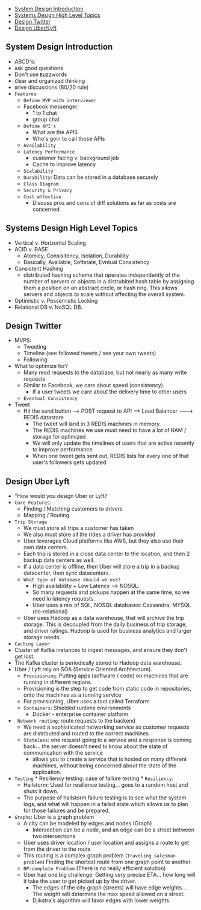 * [System Design Introduction](#system-design-introduction)
* [Systems Design High Level Topics](#systems-design-high-level-topics)
* [Design Twitter](#design-twitter)
* [Design Uber/Lyft](#design-uber-lyft)

## System Design Introduction
  * ABCD's: 
  * `A`sk good questions
  * Don't use `B`uzzwords
  * `C`lear and organized thinking
  * `D`rive discussions (80/20 rule)
  * `Features`:
    * `Define MVP with interviewer`
    * Facebook messenger:
      * 1 to 1 chat
      * group chat
    * `Define API's`
      * What are the APIS
      * Who's goin to call those APIs
    * `Availability`
    * `Latency Performance`
      * customer facing v. background job
      * Cache to improve latency
    * `Scalability`
    * `Durability`: Data can be stored in a database securely
    * `Class Diagram`
    * `Security & Privacy`
    * `Cost effective`
      * Discuss pros and cons of diff solutions as far as costs are concerned

## Systems Design High Level Topics
  * Vertical v. Horizontal Scaling
  * ACID v. BASE
    * Atomicy, Consisitency, Isolation, Durability
    * Basically, Available, Softstate, Evntual Consistency
  * Consistent Hashing
    * distributed hashing scheme that operates independently of the number of servers or objects in a distrubited hash table by assigning them a position on an abstract circle, or hash ring. This allows servers and objects to scale without affecting the overall system.
  * Optimistic v. Pessemistic Locking
  * Relational DB v. NoSQL DB.

## Design Twitter
  * MVPS:
    * Tweeting
    * Timeline (see followed tweets / see your own tweets)
    * Following
  * What to optimize for?
    * Many read requests to the database, but not nearly as many write requests
    * Similar to Facebook, we care about speed (consistency)
      * If a user tweets we care about the delivery time to other users
    * `Eventual Consistency`
  * Tweet
    * Hit the send button --> POST request to API --> Load Balancer ---> REDIS datastore 
      * The tweet will land in 3 REDIS machines in memory.
      * The REDIS machines we use must need to have a lot of RAM / storage for optimized
      * We will only update the timelines of users that are active recently to improve performance
      * When one tweet gets sent out, REDIS lists for every one of that user's followers gets updated

## Design Uber Lyft
  * "How would you design Uber or Lyft?
  * `Core Features`:
    * Finding / Matching customers to drivers
    * Mapping / Routing
  * `Trip Storage`
    * We must store all trips a customer has taken
    * We also must store all the rides a driver has provided
    * Uber leverages Cloud platforms like AWS, but they also use their own data centers.
    * Each trip is stored in a close data center to the location, and then 2 backup data centers as well.
    * If a data center is offline, then Uber will store a trip in a backup datacenter, then sync datacenters.
    * `What type of database should we use?`
      * High availability + Low Latency --> NOSQL.
      * So many requests and pickups happen at the same time, so we need lo latency requests.
      * Uber uses a mix of SQL, NOSQL databases: Cassandra, MYSQL (no-relational)
    * Uber uses Hadoop as a data warehouse, that will archive the trip storage. This is decoupled from the daily business of trip storage, and driver ratings. Hadoop is used for business analytics and larger storage needs.
  * `Caching Layer`
  * Cluster of Kafka instances to ingest messages, and ensure they don't get lost.
  * The Kafka cluster is periodically stored to Hadoop data warehouse.
  * Uber / Lyft rely on SOA (Service Oriented Architecture).
    * `Provisioning`: Putting apps (software / code) on machines that are running in different regions. 
    * Provisioning is the step to get code from static code in repositories, onto the machines as a running service
    * For provisioning, Uber uses a tool called Terraform
    * `Containers`: Shielded runtime environments
      * Docker - enterprise container platform
  * ` Network routing`: route requests to the backend
    * We need a sophisticated networking service so customer requests are distributed and routed to the correct machines.
    * `Stateless`: one request going to a service and a response is coming back... the server doesn't need to know about the state of communication with the service
      * allows you to create a service that is hosted on many different machines, without being concerned about the state of the application.
  *  `Testing`
    * Resiliency testing: case of failure testing
    * `Resiliency`: 
      * Hailstorm: Used for resilience testing... goes to a random host and shuts it down.
      * The purpose of hailstorm failure testing is to see what the system logs, and what will happen in a failed state which allows us to plan for those failures and be prepared.
  * `Graphs`: Uber is a graph problem
    * A city can be modeled by edges and nodes (Graph)
      * Intersection can be a node, and an edge can be a street between two intersections
    * Uber uses driver location / user location and assigns a route to get from the driver to the route
    * This routing is a complex graph problem (`Traveling salesman problem`) Finding the shortest route from one graph point to another.
    * `NP-complete Problem` (There is no really efficient solution)
    * Uber had one big challenge: Getting very precise ETA... how long will it take the user to get picked up by the driver.
      * The edges of the city graph (streets) will have edge weights... The weight will determine the max speed allowed on a street.
      * Djikstra's algorithm will favor edges with lower weights
    
    
  

    

  

  




